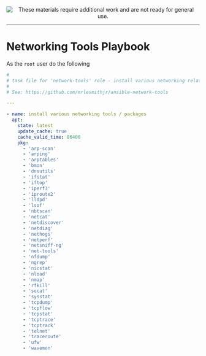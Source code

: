 <!--
Maintainer:   jeffskinnerbox@yahoo.com / www.jeffskinnerbox.me
Version:      0.0.1
-->


<div align="center">
<img src="http://www.foxbyrd.com/wp-content/uploads/2018/02/file-4.jpg" title="These materials require additional work and are not ready for general use." align="center">
</div>


----


# Networking Tools Playbook

As the `root` user do the following

```yaml
#
# task file for 'network-tools' role - install various networking related tools
#
# See: https://github.com/mrlesmithjr/ansible-network-tools

---

- name: install various networking tools / packages
  apt:
    state: latest
    update_cache: true
    cache_valid_time: 86400
    pkg:
      - 'arp-scan'
      - 'arping'
      - 'arptables'
      - 'bmon'
      - 'dnsutils'
      - 'ifstat'
      - 'iftop'
      - 'iperf3'
      - 'iproute2'
      - 'lldpd'
      - 'lsof'
      - 'nbtscan'
      - 'netcat'
      - 'netdiscover'
      - 'netdiag'
      - 'nethogs'
      - 'netperf'
      - 'netsniff-ng'
      - 'net-tools'
      - 'nfdump'
      - 'ngrep'
      - 'nicstat'
      - 'nload'
      - 'nmap'
      - 'rfkill'
      - 'socat'
      - 'sysstat'
      - 'tcpdump'
      - 'tcpflow'
      - 'tcpstat'
      - 'tcptrace'
      - 'tcptrack'
      - 'telnet'
      - 'traceroute'
      - 'ufw'
      - 'wavemon'
```
